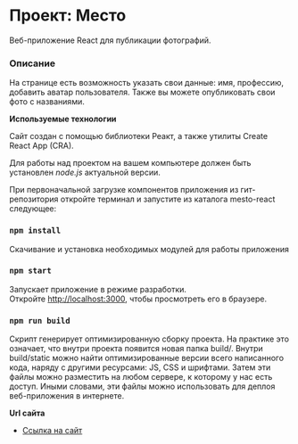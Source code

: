 # Проект: Место

Веб-приложение React для публикации фотографий.

### Описание

На странице есть возможность указать свои данные: имя, профессию, добавить аватар пользователя. Также вы можете опубликовать свои фото с названиями.

**Используемые технологии**

Сайт создан с помощью библиотеки Реакт, а также утилиты Create React App (CRA).

Для работы над проектом на вашем компьютере должен быть установлен *node.js* актуальной версии.

При первоначальной загрузке компонентов приложения из гит-репозитория откройте терминал и запустите из каталога mesto-react следующее:

### `npm install`

Cкачивание и установка необходимых модулей для работы приложения

### `npm start`
Запускает приложение в режиме разработки.\
Откройте [http://localhost:3000](http://localhost:3000), чтобы просмотреть его в браузере.

### `npm run build`

Cкрипт генерирует оптимизированную сборку проекта. На практике это означает, что внутри проекта появится новая папка build/. Внутри build/static можно найти оптимизированные версии всего написанного кода, наряду с другими ресурсами: JS, CSS и шрифтами. 
Затем эти файлы можно разместить на любом сервере, к которому у нас есть доступ. Иными словами, эти файлы можно использовать для деплоя веб-приложения в интернете.


**Url сайта**

* [Ссылка на сайт](https://rustam240985.github.io/react-mesto-auth/#/)
